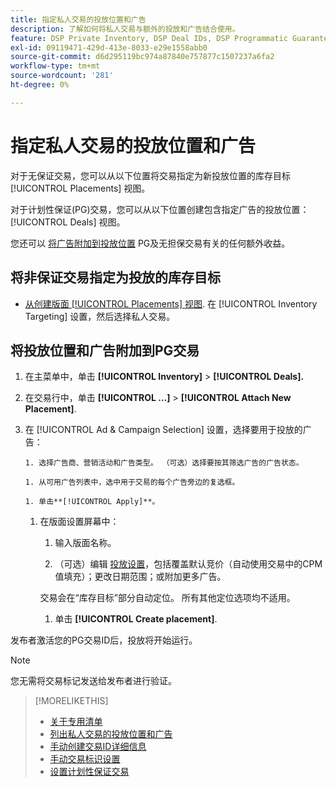 ```yaml
---
title: 指定私人交易的投放位置和广告
description: 了解如何将私人交易与额外的投放和广告结合使用。
feature: DSP Private Inventory, DSP Deal IDs, DSP Programmatic Guaranteed Deals
exl-id: 09119471-429d-413e-8033-e29e1558abb0
source-git-commit: d6d295119bc974a87840e757877c1507237a6fa2
workflow-type: tm+mt
source-wordcount: '281'
ht-degree: 0%

---
```


# 指定私人交易的投放位置和广告

对于无保证交易，您可以从以下位置将交易指定为新投放位置的库存目标 [!UICONTROL Placements] 视图。

对于计划性保证(PG)交易，您可以从以下位置创建包含指定广告的投放位置： [!UICONTROL Deals] 视图。

您还可以 [将广告附加到投放位置](/help/dsp/campaign-management/ads/ad-attach-to-placement.md) PG及无担保交易有关的任何额外收益。

## 将非保证交易指定为投放的库存目标

* [从创建版面 [!UICONTROL Placements] 视图](/help/dsp/campaign-management/placements/placement-create.md). 在 [!UICONTROL Inventory Targeting] 设置，然后选择私人交易。

## 将投放位置和广告附加到PG交易

1. 在主菜单中，单击 **[!UICONTROL Inventory]** > **[!UICONTROL Deals].**

1. 在交易行中，单击  **[!UICONTROL ...]** > **[!UICONTROL Attach New Placement]**.

1. 在 [!UICONTROL Ad & Campaign Selection] 设置，选择要用于投放的广告：

       1. 选择广告商、营销活动和广告类型。 （可选）选择要按其筛选广告的广告状态。
       
       1. 从可用广告列表中，选中用于交易的每个广告旁边的复选框。
       
       1. 单击**[!UICONTROL Apply]**。
   
   1. 在版面设置屏幕中：

      1. 输入版面名称。

      1. （可选）编辑 [投放设置](/help/dsp/campaign-management/placements/placement-settings.md)，包括覆盖默认竞价（自动使用交易中的CPM值填充）；更改日期范围；或附加更多广告。

      交易会在“库存目标”部分自动定位。 所有其他定位选项均不适用。

      1. 单击 **[!UICONTROL Create placement]**.

发布者激活您的PG交易ID后，投放将开始运行。

>[!NOTE]
>
> 您无需将交易标记发送给发布者进行验证。

>[!MORELIKETHIS]
>
>* [关于专用清单](private-inventory-about.md)
>* [列出私人交易的投放位置和广告](/help/dsp/inventory/private-deal-view-placements.md)
>* [手动创建交易ID详细信息](deal-id-create.md)
>* [手动交易标识设置](deal-id-settings.md)
>* [设置计划性保证交易](programmatic-guaranteed-set-up.md)
